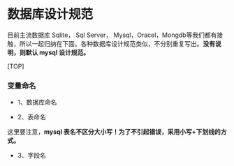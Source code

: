 # 数据库设计规范

目前主流数据库 Sqlite， Sql Server， Mysql，Oracel，Mongdb等我们都有接触，所以一起归纳在下面。各种数据库设计规范类似，不分别重复写出。**没有说明，则默认 mysql 设计规范。**

[TOP]

### 变量命名

* 1、数据库命名

* 2、表命名

    

这里要注意，**mysql 表名不区分大小写！为了不引起错误，采用小写+下划线的方式。**



* 3、字段名



